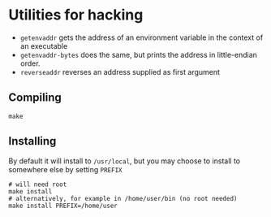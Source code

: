 # Utilities for hacking

* `getenvaddr` gets the address of an environment variable in the context of an executable
* `getenvaddr-bytes` does the same, but prints the address in little-endian order.
* `reverseaddr` reverses an address supplied as first argument

## Compiling

```
make
```

## Installing

By default it will install to ``/usr/local``, but you may choose to install to somewhere else by setting ``PREFIX``

```
# will need root
make install
# alternatively, for example in /home/user/bin (no root needed)
make install PREFIX=/home/user
```
